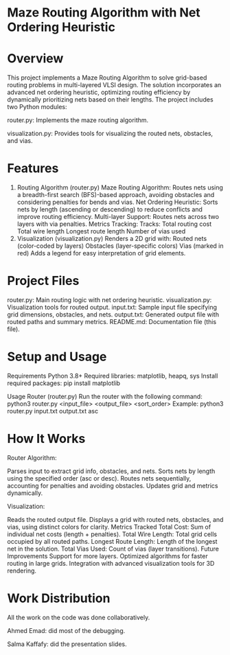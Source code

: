 #  Maze Routing Algorithm with Net Ordering Heuristic
# Overview
This project implements a Maze Routing Algorithm to solve grid-based routing problems in multi-layered VLSI design. The solution incorporates an advanced net ordering heuristic, optimizing routing efficiency by dynamically prioritizing nets based on their lengths. The project includes two Python modules:

router.py: Implements the maze routing algorithm.

visualization.py: Provides tools for visualizing the routed nets, obstacles, and vias.


# Features
1. Routing Algorithm (router.py)
Maze Routing Algorithm: Routes nets using a breadth-first search (BFS)-based approach, avoiding obstacles and considering penalties for bends and vias.
Net Ordering Heuristic: Sorts nets by length (ascending or descending) to reduce conflicts and improve routing efficiency.
Multi-layer Support: Routes nets across two layers with via penalties.
Metrics Tracking: Tracks:
Total routing cost
Total wire length
Longest route length
Number of vias used
2. Visualization (visualization.py)
Renders a 2D grid with:
Routed nets (color-coded by layers)
Obstacles (layer-specific colors)
Vias (marked in red)
Adds a legend for easy interpretation of grid elements.

# Project Files
router.py: Main routing logic with net ordering heuristic.
visualization.py: Visualization tools for routed output.
input.txt: Sample input file specifying grid dimensions, obstacles, and nets.
output.txt: Generated output file with routed paths and summary metrics.
README.md: Documentation file (this file).

# Setup and Usage
Requirements
Python 3.8+
Required libraries: matplotlib, heapq, sys
Install required packages:
      pip install matplotlib

Usage
Router (router.py)
Run the router with the following command:
      python3 router.py <input_file> <output_file> <sort_order>
Example: 
      python3 router.py input.txt output.txt asc

      


# How It Works

 Router Algorithm:

Parses input to extract grid info, obstacles, and nets.
Sorts nets by length using the specified order (asc or desc).
Routes nets sequentially, accounting for penalties and avoiding obstacles.
Updates grid and metrics dynamically.

 Visualization:

Reads the routed output file.
Displays a grid with routed nets, obstacles, and vias, using distinct colors for clarity.
Metrics Tracked
Total Cost: Sum of individual net costs (length + penalties).
Total Wire Length: Total grid cells occupied by all routed paths.
Longest Route Length: Length of the longest net in the solution.
Total Vias Used: Count of vias (layer transitions).
Future Improvements
Support for more layers.
Optimized algorithms for faster routing in large grids.
Integration with advanced visualization tools for 3D rendering.


# Work Distribution

All the work on the code was done collaboratively. 

Ahmed Emad: did most of the debugging.

Salma Kaffafy: did the presentation slides. 